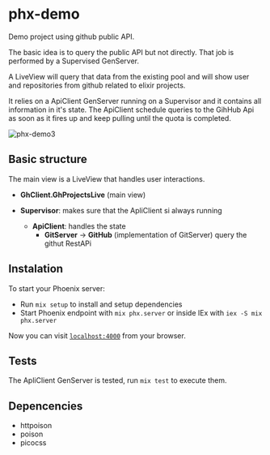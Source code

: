 # phx-demo

Demo project using github public API.

The basic idea is to query the public API but not directly.
That job is performed by a Supervised GenServer.

A LiveView will query that data from the existing pool and will show user and repositories from github related to elixir projects.

It relies on a ApiClient GenServer running on a Supervisor and it contains all information in it's state. The ApiClient schedule queries to the GihHub Api as soon as it fires up and keep pulling until the quota is completed.

![phx-demo3](https://user-images.githubusercontent.com/5849818/215769318-36003d37-1093-4a04-ab4b-9db56783da8d.png)

## Basic structure

The main view is a LiveView that handles user interactions.

- **GhClient.GhProjectsLive** (main view)

- **Supervisor**: makes sure that the ApliClient si always running 
  - **ApiClient**: handles the state
    - **GitServer** -> **GitHub** (implementation of GitServer) query the githut RestAPi
 


## Instalation

To start your Phoenix server:

  * Run `mix setup` to install and setup dependencies
  * Start Phoenix endpoint with `mix phx.server` or inside IEx with `iex -S mix phx.server`

Now you can visit [`localhost:4000`](http://localhost:4000) from your browser.


## Tests

The ApliClient GenServer is tested, run `mix test` to execute them.

## Depencencies

- httpoison
- poison
- picocss




